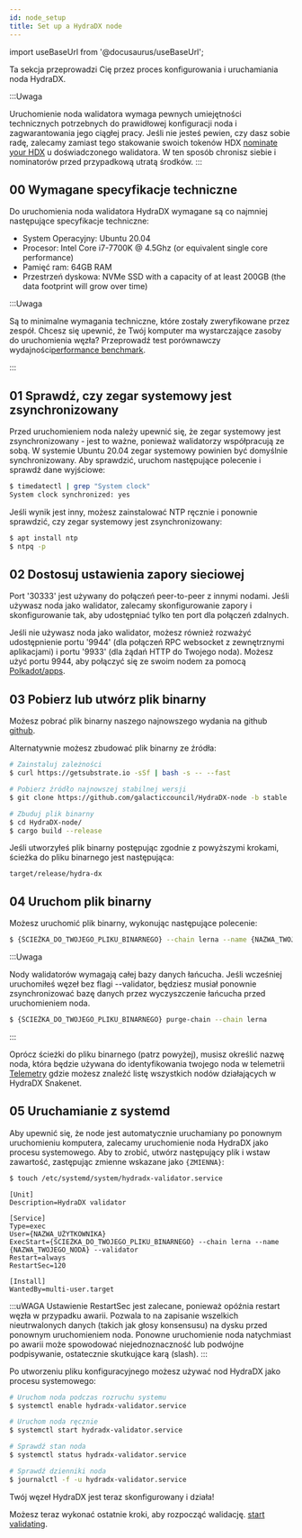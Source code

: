 ```yaml
---
id: node_setup
title: Set up a HydraDX node
---
```


import useBaseUrl from '@docusaurus/useBaseUrl';

Ta sekcja przeprowadzi Cię przez proces konfigurowania i uruchamiania noda HydraDX.

:::Uwaga

Uruchomienie noda walidatora wymaga pewnych umiejętności technicznych potrzebnych do prawidłowej konfiguracji noda i zagwarantowania jego ciągłej pracy. Jeśli nie jesteś pewien, czy dasz sobie radę, zalecamy zamiast tego stakowanie swoich tokenów HDX [nominate your HDX](/start_nominating) u doświadczonego walidatora. W ten sposób chronisz siebie i nominatorów przed przypadkową utratą środków.
:::

## 00 Wymagane specyfikacje techniczne

Do uruchomienia noda walidatora HydraDX wymagane są co najmniej następujące specyfikacje techniczne:

* System Operacyjny: Ubuntu 20.04
* Procesor: Intel Core i7-7700K @ 4.5Ghz (or equivalent single core performance)
* Pamięć ram: 64GB RAM
* Przestrzeń dyskowa: NVMe SSD with a capacity of at least 200GB (the data footprint will grow over time)

:::Uwaga

Są to minimalne wymagania techniczne, które zostały zweryfikowane przez zespół. Chcesz się upewnić, że Twój komputer ma wystarczające zasoby do uruchomienia węzła? Przeprowadź test porównawczy wydajności[performance benchmark](/performance_benchmark).

:::


## 01 Sprawdź, czy zegar systemowy jest zsynchronizowany

Przed uruchomieniem noda należy upewnić się, że zegar systemowy jest zsynchronizowany - jest to ważne, ponieważ walidatorzy współpracują ze sobą. W systemie Ubuntu 20.04 zegar systemowy powinien być domyślnie synchronizowany. Aby sprawdzić, uruchom następujące polecenie i sprawdź dane wyjściowe:

```bash
$ timedatectl | grep "System clock"
System clock synchronized: yes
```

Jeśli wynik jest inny, możesz zainstalować NTP ręcznie i ponownie sprawdzić, czy zegar systemowy jest zsynchronizowany:

```bash
$ apt install ntp
$ ntpq -p
```

## 02 Dostosuj ustawienia zapory sieciowej
Port '30333' jest używany do połączeń peer-to-peer z innymi nodami. Jeśli używasz noda jako walidator, zalecamy skonfigurowanie zapory i skonfigurowanie tak, aby udostępniać tylko ten port dla połączeń zdalnych.

Jeśli nie używasz noda jako walidator, możesz również rozważyć udostępnienie portu '9944' (dla połączeń RPC websocket z zewnętrznymi aplikacjami) i portu '9933' (dla żądań HTTP do Twojego noda). Możesz użyć portu 9944, aby połączyć się ze swoim nodem za pomocą [Polkadot/apps](/polkadotjs_apps_local).

## 03 Pobierz lub utwórz plik binarny
Możesz pobrać plik binarny naszego najnowszego wydania na github [github](https://github.com/galacticcouncil/HydraDX-node/releases).

Alternatywnie możesz zbudować plik binarny ze źródła:

```bash
# Zainstaluj zależności
$ curl https://getsubstrate.io -sSf | bash -s -- --fast

# Pobierz źródło najnowszej stabilnej wersji
$ git clone https://github.com/galacticcouncil/HydraDX-node -b stable

# Zbuduj plik binarny
$ cd HydraDX-node/
$ cargo build --release
```

Jeśli utworzyłeś plik binarny postępując zgodnie z powyższymi krokami, ścieżka do pliku binarnego jest następująca:
```
target/release/hydra-dx
```

## 04 Uruchom plik binarny
Możesz uruchomić plik binarny, wykonując następujące polecenie:

```bash
$ {ŚCIEŻKA_DO_TWOJEGO_PLIKU_BINARNEGO} --chain lerna --name {NAZWA_TWOJEGO_NODA} --validator
```

:::Uwaga

Nody walidatorów wymagają całej bazy danych łańcucha. Jeśli wcześniej uruchomiłeś węzeł bez flagi --validator, będziesz musiał ponownie zsynchronizować bazę danych przez wyczyszczenie łańcucha przed uruchomieniem noda.

```bash
$ {ŚCIEŻKA_DO_TWOJEGO_PLIKU_BINARNEGO} purge-chain --chain lerna
```

:::

Oprócz ścieżki do pliku binarnego (patrz powyżej), musisz określić nazwę noda, która będzie używana do identyfikowania twojego noda w telemetrii [Telemetry](https://telemetry.polkadot.io/#list/HydraDX%20Snakenet) gdzie możesz znaleźć listę wszystkich nodów działających w HydraDX Snakenet.

## 05 Uruchamianie z systemd
Aby upewnić się, że node jest automatycznie uruchamiany po ponownym uruchomieniu komputera, zalecamy uruchomienie noda HydraDX jako procesu systemowego. Aby to zrobić, utwórz następujący plik i wstaw zawartość, zastępując zmienne wskazane jako `{ZMIENNA}`:

```bash
$ touch /etc/systemd/system/hydradx-validator.service
```

```
[Unit]
Description=HydraDX validator

[Service]
Type=exec
User={NAZWA_UŻYTKOWNIKA}
ExecStart={ŚCIEŻKA_DO_TWOJEGO_PLIKU_BINARNEGO} --chain lerna --name {NAZWA_TWOJEGO_NODA} --validator
Restart=always
RestartSec=120

[Install]
WantedBy=multi-user.target
```

:::uWAGA
Ustawienie RestartSec jest zalecane, ponieważ opóźnia restart węzła w przypadku awarii. Pozwala to na zapisanie wszelkich nieutrwalonych danych (takich jak głosy konsensusu) na dysku przed ponownym uruchomieniem noda. Ponowne uruchomienie noda natychmiast po awarii może spowodować niejednoznaczność lub podwójne podpisywanie, ostatecznie skutkujące karą (slash).
:::

Po utworzeniu pliku konfiguracyjnego możesz używać nod HydraDX jako procesu systemowego:
```bash
# Uruchom noda podczas rozruchu systemu
$ systemctl enable hydradx-validator.service

# Uruchom noda ręcznie
$ systemctl start hydradx-validator.service

# Sprawdź stan noda
$ systemctl status hydradx-validator.service

# Sprawdź dzienniki noda
$ journalctl -f -u hydradx-validator.service
```

Twój węzeł HydraDX jest teraz skonfigurowany i działa!

Możesz teraz wykonać ostatnie kroki, aby rozpocząć walidację. [start validating](/start_validating).
